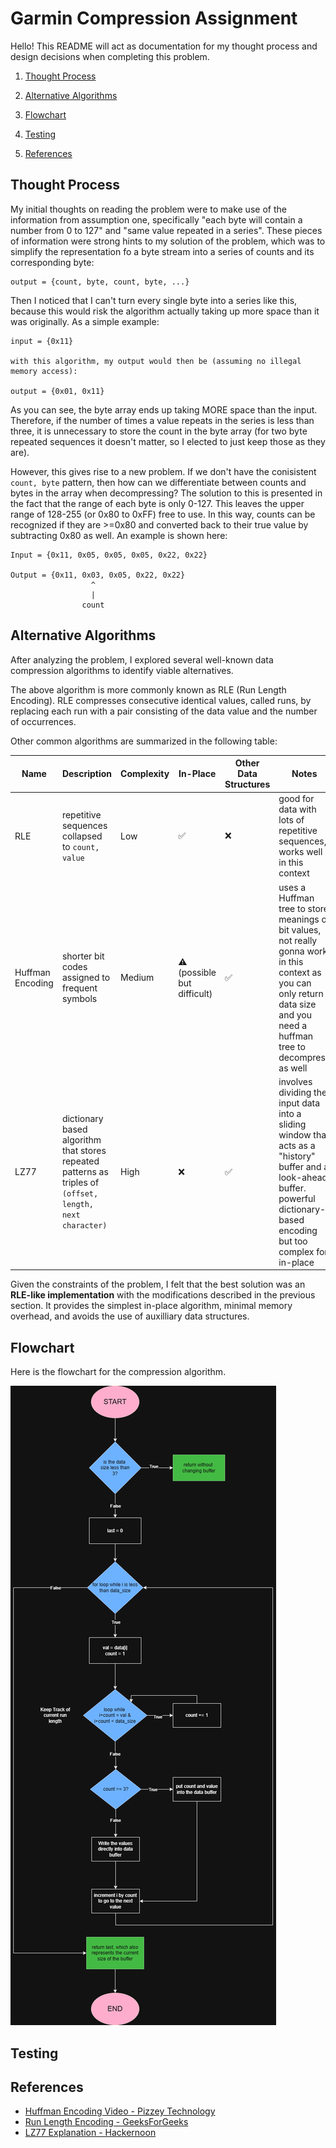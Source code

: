# Garmin Compression Assignment

Hello! This README will act as documentation for my thought process and design decisions when completing this problem. 

1. [Thought Process](#thought-process)

2. [Alternative Algorithms](#alternative-algorithms)

3. [Flowchart](#flowchart)

4. [Testing](#testing)

5. [References](#references)

## Thought Process

My initial thoughts on reading the problem were to make use of the information from assumption one, specifically "each byte will contain a number from 0 to 127" and "same value repeated in a series". These pieces of information were strong hints to my solution of the problem, which was to simplify the representation fo a byte stream into a series of counts and its corresponding byte:

```
output = {count, byte, count, byte, ...}
```

Then I noticed that I can't turn every single byte into a series like this, because this would risk the algorithm actually taking up more space than it was originally. As a simple example:

```
input = {0x11}

with this algorithm, my output would then be (assuming no illegal memory access):

output = {0x01, 0x11}
```

As you can see, the byte array ends up taking MORE space than the input. Therefore, if the number of times a value repeats in the series is less than three, it is unnecessary to store the count in the byte array (for two byte repeated sequences it doesn't matter, so I elected to just keep those as they are). 

However, this gives rise to a new problem. If we don't have the conisistent `count, byte` pattern, then how can we differentiate between counts and bytes in the array when decompressing? The solution to this is presented in the fact that the range of each byte is only 0-127. This leaves the upper range of 128-255 (or 0x80 to 0xFF) free to use. In this way, counts can be recognized if they are >=0x80 and converted back to their true value by subtracting 0x80 as well. An example is shown here:

```
Input = {0x11, 0x05, 0x05, 0x05, 0x22, 0x22}

Output = {0x11, 0x03, 0x05, 0x22, 0x22}
                  ^
                  |
                count
```

## Alternative Algorithms

After analyzing the problem, I explored several well-known data compression algorithms to identify viable alternatives.

The above algorithm is more commonly known as RLE (Run Length Encoding). RLE compresses consecutive identical values, called runs, by replacing each run with a pair consisting of the data value and the number of occurrences.

Other common algorithms are summarized in the following table:

| Name | Description | Complexity | In-Place | Other Data Structures | Notes |
|------|:-------|------|------|------|------|
| RLE | repetitive sequences collapsed to `count, value` | Low | ✅ | ❌ | good for data with lots of repetitive sequences, works well in this context |
| Huffman Encoding | shorter bit codes assigned to frequent symbols | Medium | ⚠️ (possible but difficult) | ✅ | uses a Huffman tree to store meanings of bit values, not really gonna work in this context as you can only return data size and you need a huffman tree to decompress as well |
| LZ77 | dictionary based algorithm that stores repeated patterns as triples of `(offset, length, next character)` | High | ❌ | ✅ | involves dividing the input data into a sliding window that acts as a "history" buffer and a look-ahead buffer. powerful dictionary-based encoding but too complex for in-place |


Given the constraints of the problem, I felt that the best solution was an **RLE-like implementation** with the modifications described in the previous section. It provides the simplest in-place algorithm, minimal memory overhead, and avoids the use of auxilliary data structures. 

## Flowchart

Here is the flowchart for the compression algorithm.

![Compression Flowchart](./doc/compression_garmin.drawio.png)



## Testing

## References

- [Huffman Encoding Video - Pizzey Technology](https://www.youtube.com/watch?v=iEm1NRyEe5c)
- [Run Length Encoding - GeeksForGeeks](https://www.geeksforgeeks.org/dsa/run-length-encoding/)
- [LZ77 Explanation - Hackernoon](https://hackernoon.com/how-lz77-data-compression-works-yk113te0)